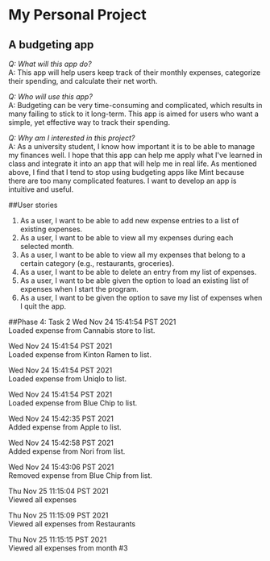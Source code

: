 # My Personal Project

## A budgeting app
  

*Q: What will this app do?*  
A: This app will help users keep track of their monthly expenses, categorize their spending, and calculate their
net worth.  

*Q: Who will use this app?*  
A: Budgeting can be very time-consuming and complicated, which results in many failing to stick to it long-term.
This app is aimed for users who want a simple, yet effective way to track their spending.

*Q: Why am I interested in this project?*  
A: As a university student, I know how important it is to be able to manage my finances well. I hope that this app
can help me apply what I've learned in class and integrate it into an app that will help me in real life. As mentioned
above, I find that I tend to stop using budgeting apps like Mint because there are too many complicated features. I
want to develop an app is intuitive and useful.

##User stories
1. As a user, I want to be able to add new expense entries to a list of existing expenses.
2. As a user, I want to be able to view all my expenses during each selected month.
3. As a user, I want to be able to view all my expenses that belong to a certain category 
(e.g., restaurants, groceries).
4. As a user, I want to be able to delete an entry from my list of expenses.
5. As a user, I want to be able given the option to load an existing list of expenses when I start the program.
6. As a user, I want to be given the option to save my list of expenses when I quit the app.

##Phase 4: Task 2
Wed Nov 24 15:41:54 PST 2021  
Loaded expense from Cannabis store to list.

Wed Nov 24 15:41:54 PST 2021  
Loaded expense from Kinton Ramen to list.

Wed Nov 24 15:41:54 PST 2021  
Loaded expense from Uniqlo to list.

Wed Nov 24 15:41:54 PST 2021  
Loaded expense from Blue Chip to list.

Wed Nov 24 15:42:35 PST 2021  
Added expense from Apple to list.

Wed Nov 24 15:42:58 PST 2021  
Added expense from Nori from list.

Wed Nov 24 15:43:06 PST 2021  
Removed expense from Blue Chip from list.

Thu Nov 25 11:15:04 PST 2021  
Viewed all expenses

Thu Nov 25 11:15:09 PST 2021  
Viewed all expenses from Restaurants

Thu Nov 25 11:15:15 PST 2021  
Viewed all expenses from month #3
